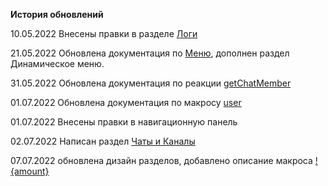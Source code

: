 **История обновлений**

10.05.2022 Внесены правки в разделе [Логи](/docs/admin/other/reactions/log)

21.05.2022 Обновлена документация по [Меню](/docs/admin/menu), дополнен раздел Динамическое меню.

31.05.2022 Обновлена документация по реакции [getChatMember](/docs/admin/chat/getchatmember)

01.07.2022 Обновлена документация по макросу [user](/docs/ext/macros/user)

01.07.2022 Внесены правки в навигационную панель

02.07.2022 Написан раздел [Чаты и Каналы](/docs/admin/chats-and-channels)

07.07.2022 обновлена дизайн разделов, добавлено описание макроса [!{amount}](/docs/ext/macros/amount)